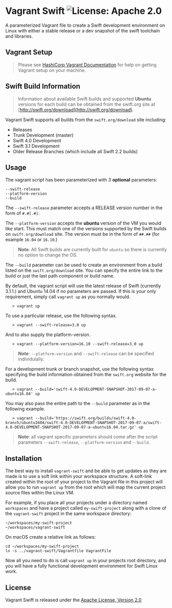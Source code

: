 # Vagrant Swift ![License: Apache 2.0](https://img.shields.io/badge/License-Apache%202.0-lightgray.svg?style=flat)

A parameterized Vagrant file to create a Swift development environment on Linux with either a stable release or a dev snapshot of the swift toolchain and libraries.

## Vagrant Setup

> Please see [HashiCorp Vagrant Documentation](https://www.vagrantup.com) for help on getting Vagrant setup on your machine.

## Swift Build Information

> Information about available Swift builds and supported **Ubuntu** versions for each build can be obtained from the swift.org site at [http://swift.org/download](http://swift.org/download).


Vagrant Swift supports all builds from the `swift.org/download` site including:

- Releases
- Trunk Development (master)
- Swift 4.0 Development
- Swift 3.1 Development
- Older Release Branches (which include all Swift 2.2 builds)

## Usage

The vagrant script has been parameterized with 3 **optional** parameters:
```
--swift-release
--platform-version
--build
```
The `--swift-release` parameter accepts a RELEASE version number in the form of `#.#[.#]`.

The `--platform-version` accepts the **ubuntu** version of the VM you would like start.  This must match one of the versions supported by the Swift builds on `swift.org/download` site.  The version must be in the form of `##.##` (for example `16.04` or `16.10`.)

> **Note**: All Swift builds are currently built for `ubuntu` so there is currently no option to change the OS.

The `--build` parameter can be used to create an environment from a build listed on the `swift.org/download` site.  You can specify the entire link to the build or just the last path component or build name.


By default, the vagrant script will use the latest release of Swift (currently 3.1.1.) and Ubuntu 14.04 if no parameters are passed.  If this is your only requirement, simply call `vagrant up` as you normally would.

```
   > vagrant up
```

To use a particular release, use the following syntax.

```
   > vagrant --swift-release=3.0 up
```
And to also supply the platform-version.

```
   > vagrant --platform-version=16.10 --swift-release=3.0 up
```
> **Note**: `--platform-version` and `--swift-release` can be specified individulally.

For a development trunk or branch snapshot, use the following syntax specifying the build information obtained from the `swift.org` website for the build.

```
   > vagrant --build='swift-4.0-DEVELOPMENT-SNAPSHOT-2017-09-07-a-ubuntu16.04' up
```
You may also pass the entire path to the `--build` parameter as in the following example.

```
   > vagrant --build='https://swift.org/builds/swift-4.0-branch/ubuntu1604/swift-4.0-DEVELOPMENT-SNAPSHOT-2017-09-07-a/swift-4.0-DEVELOPMENT-SNAPSHOT-2017-09-07-a-ubuntu16.04.tar.gz' up
```

> **Note**: all vagrant specific parameters should come after the script parameters `--swift-release`, `--platform-version` and `--build`.

## Installation

The best way to install `vagrant-swift` and be able to get updates as they are made is to use a soft link within your workspace structure. A soft-link created within the root of your project to the Vagrant file in this project will allow you to run `vagrant up` from the root which will map the current project source files within the Linux VM.

For example, if you place all your projects under a directory named `workspaces` and have a project called `my-swift-project` along with a clone of the `vagrant-swift` project in the same workspace directory:
```
~/workspaces/my-swift-project
~/workspaces/vagrant-swift
```
On macOS create a relative link as follows:
```
cd ~/workspaces/my-swift-project
ln -s ../vagrant-swift/Vagrantfile VagrantFile
```
Now all you need to do is call `vagrant up` in your projects root directory, and you will have a fully functional development environment for Swift Linux work.

## License

Vagrant Swift is released under the [Apache License, Version 2.0](http://www.apache.org/licenses/LICENSE-2.0.html)
